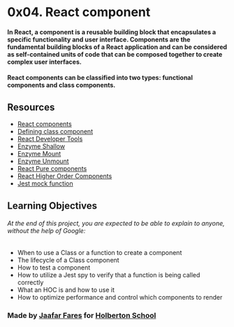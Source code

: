 # 0x04. React component


#### In React, a component is a reusable building block that encapsulates a specific functionality and user interface. Components are the fundamental building blocks of a React application and can be considered as self-contained units of code that can be composed together to create complex user interfaces.

#### React components can be classified into two types: functional components and class components.


## Resources

* [React components](https://react.dev/reference/react/components)
* [Defining class component](https://react.dev/reference/react/Component#defining-a-class-component)
* [React Developer Tools](https://chrome.google.com/webstore/detail/react-developer-tools/fmkadmapgofadopljbjfkapdkoienihi)
* [Enzyme Shallow](https://enzymejs.github.io/enzyme/docs/api/shallow.html)
* [Enzyme Mount](https://enzymejs.github.io/enzyme/docs/api/ReactWrapper/mount.html)
* [Enzyme Unmount](https://enzymejs.github.io/enzyme/docs/api/ReactWrapper/unmount.html)
* [React Pure components](https://react.dev/reference/react/PureComponent)
* [React Higher Order Components](https://www.robinwieruch.de/react-higher-order-components/)
* [Jest mock function](https://jestjs.io/docs/jest-object)


## Learning Objectives
###### At the end of this project, you are expected to be able to explain to anyone, without the help of Google:

* When to use a Class or a function to create a component
* The lifecycle of a Class component
* How to test a component
* How to utilize a Jest spy to verify that a function is being called correctly
* What an HOC is and how to use it
* How to optimize performance and control which components to render



### Made by [Jaafar Fares](https://github.com/jaafarfares) for [Holberton School](https://www.holbertonschool.com/)

